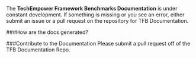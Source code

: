 The __TechEmpower Framework Benchmarks Documentation__ is under constant development. If something is missing or you see an error, either submit an issue or a pull request on the repository for TFB Documentation.

###How are the docs generated?


###Contribute to the Documentation
Please submit a pull request off of the TFB Documentation Repo.


